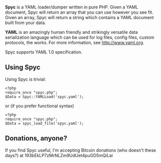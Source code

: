 **Spyc** is a YAML loader/dumper written in pure PHP. Given a YAML document, Spyc will return an array thatyou can use however you see fit. Given an array, Spyc will return a string which contains a YAML document built from your data.**YAML** is an amazingly human friendly and strikingly versatile data serialization language which can be used for log files, config files, custom protocols, the works. For more information, see http://www.yaml.org.Spyc supports YAML 1.0 specification.## Using SpycUsing Spyc is trivial:```<?phprequire_once "spyc.php";$Data = Spyc::YAMLLoad('spyc.yaml');```or (if you prefer functional syntax)```<?phprequire_once "spyc.php";$Data = spyc_load_file('spyc.yaml');```## Donations, anyone?If you find Spyc useful, I'm accepting Bitcoin donations (who doesn't these days?) at 193bEkLP7zMrNLZm9UdUet4puGD5mQiLai